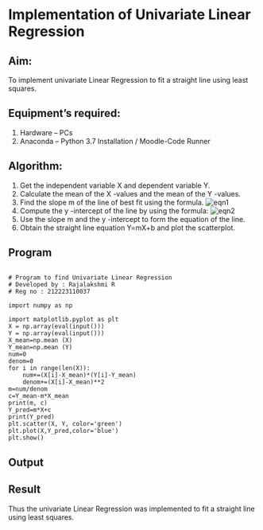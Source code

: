 # Implementation of Univariate Linear Regression
## Aim:
To implement univariate Linear Regression to fit a straight line using least squares.

## Equipment’s required:
1.	Hardware – PCs
2.	Anaconda – Python 3.7 Installation / Moodle-Code Runner
   
## Algorithm:
1.	Get the independent variable X and dependent variable Y.
2.	Calculate the mean of the X -values and the mean of the Y -values.
3.	Find the slope m of the line of best fit using the formula.
 ![eqn1](./eq1.jpg)
4.	Compute the y -intercept of the line by using the formula:
![eqn2](./eq2.jpg)  
5.	Use the slope m and the y -intercept to form the equation of the line.
6.	Obtain the straight line equation Y=mX+b and plot the scatterplot.
   
## Program
```

# Program to find Univariate Linear Regression
# Developed by : Rajalakshmi R
# Reg no : 212223110037

import numpy as np

import matplotlib.pyplot as plt
X = np.array(eval(input()))
Y = np.array(eval(input()))
X_mean=np.mean (X)
Y_mean=np.mean (Y)
num=0
denom=0
for i in range(len(X)):
    num+=(X[i]-X_mean)*(Y[i]-Y_mean)
    denom+=(X[i]-X_mean)**2
m=num/denom
c=Y_mean-m*X_mean
print(m, c)
Y_pred=m*X+c
print(Y_pred)
plt.scatter(X, Y, color='green')
plt.plot(X,Y_pred,color='blue')
plt.show()

```

## Output


## Result
Thus the univariate Linear Regression was implemented to fit a straight line using least squares.
